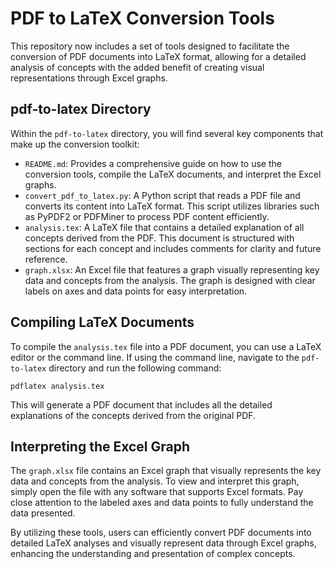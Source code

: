 # PDF to LaTeX Conversion Tools

This repository now includes a set of tools designed to facilitate the conversion of PDF documents into LaTeX format, allowing for a detailed analysis of concepts with the added benefit of creating visual representations through Excel graphs.

## pdf-to-latex Directory

Within the `pdf-to-latex` directory, you will find several key components that make up the conversion toolkit:

- `README.md`: Provides a comprehensive guide on how to use the conversion tools, compile the LaTeX documents, and interpret the Excel graphs.
- `convert_pdf_to_latex.py`: A Python script that reads a PDF file and converts its content into LaTeX format. This script utilizes libraries such as PyPDF2 or PDFMiner to process PDF content efficiently.
- `analysis.tex`: A LaTeX file that contains a detailed explanation of all concepts derived from the PDF. This document is structured with sections for each concept and includes comments for clarity and future reference.
- `graph.xlsx`: An Excel file that features a graph visually representing key data and concepts from the analysis. The graph is designed with clear labels on axes and data points for easy interpretation.

## Compiling LaTeX Documents

To compile the `analysis.tex` file into a PDF document, you can use a LaTeX editor or the command line. If using the command line, navigate to the `pdf-to-latex` directory and run the following command:

```
pdflatex analysis.tex
```

This will generate a PDF document that includes all the detailed explanations of the concepts derived from the original PDF.

## Interpreting the Excel Graph

The `graph.xlsx` file contains an Excel graph that visually represents the key data and concepts from the analysis. To view and interpret this graph, simply open the file with any software that supports Excel formats. Pay close attention to the labeled axes and data points to fully understand the data presented.

By utilizing these tools, users can efficiently convert PDF documents into detailed LaTeX analyses and visually represent data through Excel graphs, enhancing the understanding and presentation of complex concepts.

